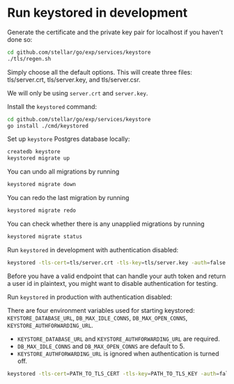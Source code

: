# Run keystored in development

Generate the certificate and the private key pair for localhost
if you haven't done so:

```sh
cd github.com/stellar/go/exp/services/keystore
./tls/regen.sh
```
Simply choose all the default options. This will create three files:
tls/server.crt, tls/server.key, and tls/server.csr.

We will only be using `server.crt` and `server.key`.

Install the `keystored` command:

```sh
cd github.com/stellar/go/exp/services/keystore
go install ./cmd/keystored
```

Set up `keystore` Postgres database locally:

```sh
createdb keystore
keystored migrate up
```

You can undo all migrations by running
```sh
keystored migrate down
```

You can redo the last migration by running
```sh
keystored migrate redo
```

You can check whether there is any unapplied migrations by running
```sh
keystored migrate status
```

Run `keystored` in development with authentication disabled:

```sh
keystored -tls-cert=tls/server.crt -tls-key=tls/server.key -auth=false serve
```

Before you have a valid endpoint that can handle your auth token and return a
user id in plaintext, you might want to disable authentication for testing.

Run `keystored` in production with authentication disabled:

There are four environment variables used for starting keystored:
`KEYSTORE_DATABASE_URL`, `DB_MAX_IDLE_CONNS`, `DB_MAX_OPEN_CONNS`, `KEYSTORE_AUTHFORWARDING_URL`.
* `KEYSTORE_DATABASE_URL` and `KEYSTORE_AUTHFORWARDING_URL` are required.
* `DB_MAX_IDLE_CONNS` and `DB_MAX_OPEN_CONNS` are default to 5.
* `KEYSTORE_AUTHFORWARDING_URL` is ignored when authentication is turned off.

```sh
keystored -tls-cert=PATH_TO_TLS_CERT -tls-key=PATH_TO_TLS_KEY -auth=false serve
```
